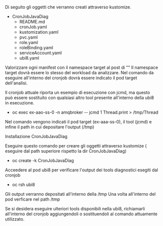 


Di seguito gli oggetti che verranno creati attraverso kustomize.


- CronJobJavaDiag
  - README.md
  - cronJob.yaml
  - kustomization.yaml
  - pvc.yaml
  - role.yaml
  - roleBinding.yaml
  - serviceAccount.yaml
  - ubi8.yaml

Valorizzare ogni manifest con il namespace target al post di "<namespace>"
Il namespace target dovrà essere lo stesso del workload da analizzare.
Nel comando da eseguire all'interno del cronjob dovrà essere indicato il pod target dell'analisi.

Il cronjob attuale riporta un esempio di esecuzione con jcmd, ma questo può essere sostituito con qualsiasi altro tool presente all'interno della ubi8 in esecuzione.

- oc exec ex-aao-ss-0 -n amqbroker -- jcmd 1 Thread.print > /tmp/Thread

Nel comando vengono indicati il pod target (ex-aaa-ss-0), il tool (jcmd) e infine il path in cui depositare l'output (/tmp)


Installazione CronJobJavaDiag

Eseguire questo comando per creare gli oggetti attraverso kustomize ( eseguire dal path superiore rispetto la dir CronJobJavaDiag)

- oc create -k CronJobJavaDiag

Acceedere al pod ubi8 per verificare l'output dei tools diagnostici esegiti dal cronjob 

- oc rsh ubi8

Gli output verranno depositati all'interno della /tmp
Una volta all'interno del pod verficare nel path /tmp

Se si desidera eseguire ulteriori tools disponibili nella ubi8, richiamarli all'interno del cronjob aggiungendoli o sostituendoli al comando attuamente utilizzato.
